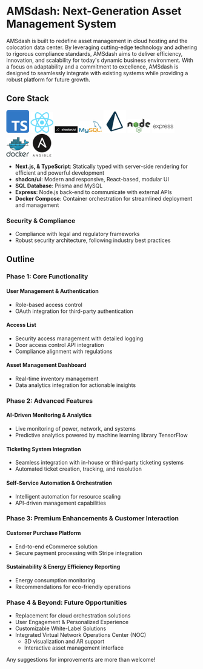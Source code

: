 # AMSdash: Next-Generation Asset Management System

AMSdash is built to redefine asset management in cloud hosting and the colocation data center. By leveraging cutting-edge technology and adhering to rigorous compliance standards, AMSdash aims to deliver efficiency, innovation, and scalability for today's dynamic business environment. With a focus on adaptability and a commitment to excellence, AMSdash is designed to seamlessly integrate with existing systems while providing a robust platform for future growth.

## Core Stack

<img src="./images/Typescript_logo_2020.svg" alt="Next.js" width="60" />
<img src="./images/React-icon.svg" alt="TypeScript" width="60" />
<img src="./images/shadcnui.png" alt="shadcn/ui" width="60" />
<img src="./images/mysql-official.svg" alt="MySQL" width="60" />
<img src="./images/light-prisma-svgrepo-com-navy.svg" alt="Prisma.io" width="60" />
<img src="./images/Node.js_logo.svg" alt="Node.js" width="60" />
<img src="./images/expressjs-ar21.svg" alt="Express" width="60" />
<img src="./images/docker-official.svg" alt="Docker" width="60" />
<img src="./images/ansible-svgrepo-com.svg" alt="Ansible" width="60" />

- **Next.js, & TypeScript**: Statically typed with server-side rendering for efficient and powerful development
- **shadcn/ui**: Modern and responsive, React-based, modular UI
- **SQL Database**: Prisma and MySQL
- **Express**: Node.js back-end to communicate with external APIs
- **Docker Compose**: Container orchestration for streamlined deployment and management

### Security & Compliance

- Compliance with legal and regulatory frameworks
- Robust security architecture, following industry best practices

## Outline

### Phase 1: Core Functionality

#### User Management & Authentication

- Role-based access control
- OAuth integration for third-party authentication

#### Access List

- Security access management with detailed logging
- Door access control API integration
- Compliance alignment with regulations

#### Asset Management Dashboard

- Real-time inventory management
- Data analytics integration for actionable insights

### Phase 2: Advanced Features

#### AI-Driven Monitoring & Analytics

- Live monitoring of power, network, and systems
- Predictive analytics powered by machine learning library TensorFlow

#### Ticketing System Integration

- Seamless integration with in-house or third-party ticketing systems
- Automated ticket creation, tracking, and resolution

#### Self-Service Automation & Orchestration

- Intelligent automation for resource scaling
- API-driven management capabilities

### Phase 3: Premium Enhancements & Customer Interaction

#### Customer Purchase Platform

- End-to-end eCommerce solution
- Secure payment processing with Stripe integration

#### Sustainability & Energy Efficiency Reporting

- Energy consumption monitoring
- Recommendations for eco-friendly operations

### Phase 4 & Beyond: Future Opportunities

- Replacement for cloud orchestration solutions
- User Engagement & Personalized Experience
- Customizable White-Label Solutions
- Integrated Virtual Network Operations Center (NOC)
  - 3D visualization and AR support
  - Interactive asset management interface

Any suggestions for improvements are more than welcome!
